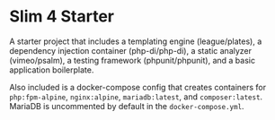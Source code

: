 # Slim 4 Starter

A starter project that includes a templating engine (league/plates), a dependency injection container (php-di/php-di), a static analyzer (vimeo/psalm), a testing framework (phpunit/phpunit), and a basic application boilerplate.

Also included is a docker-compose config that creates containers for `php:fpm-alpine`, `nginx:alpine`, `mariadb:latest`, and `composer:latest`. MariaDB is uncommented by default in the `docker-compose.yml`.